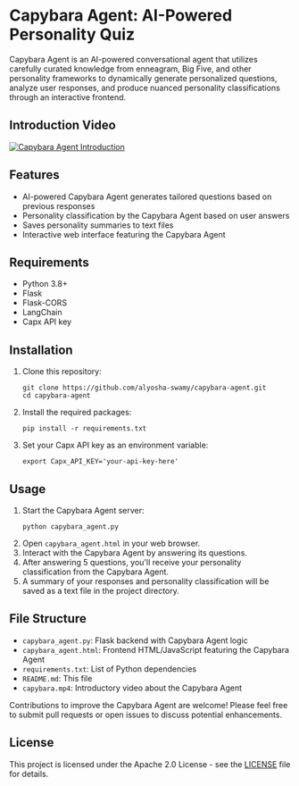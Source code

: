 # Capybara Agent: AI-Powered Personality Quiz

Capybara Agent is an AI-powered conversational agent that utilizes carefully curated knowledge from enneagram, Big Five, and other personality frameworks to dynamically generate personalized questions, analyze user responses, and produce nuanced personality classifications through an interactive frontend.

## Introduction Video

[![Capybara Agent Introduction](https://img.youtube.com/vi/Zn7A01MHLOw/0.jpg)](https://www.youtube.com/watch?v=Zn7A01MHLOw)

## Features

- AI-powered Capybara Agent generates tailored questions based on previous responses
- Personality classification by the Capybara Agent based on user answers
- Saves personality summaries to text files
- Interactive web interface featuring the Capybara Agent

## Requirements

- Python 3.8+
- Flask
- Flask-CORS
- LangChain
- Capx API key

## Installation

1. Clone this repository:
   ```
   git clone https://github.com/alyosha-swamy/capybara-agent.git
   cd capybara-agent
   ```
2. Install the required packages:
   ```
   pip install -r requirements.txt
   ```
3. Set your Capx API key as an environment variable:
   ```
   export Capx_API_KEY='your-api-key-here'
   ```

## Usage

1. Start the Capybara Agent server:
   ```
   python capybara_agent.py
   ```
2. Open `capybara_agent.html` in your web browser.
3. Interact with the Capybara Agent by answering its questions.
4. After answering 5 questions, you'll receive your personality classification from the Capybara Agent.
5. A summary of your responses and personality classification will be saved as a text file in the project directory.

## File Structure

- `capybara_agent.py`: Flask backend with Capybara Agent logic
- `capybara_agent.html`: Frontend HTML/JavaScript featuring the Capybara Agent
- `requirements.txt`: List of Python dependencies
- `README.md`: This file
- `capybara.mp4`: Introductory video about the Capybara Agent

Contributions to improve the Capybara Agent are welcome! Please feel free to submit pull requests or open issues to discuss potential enhancements.

## License

This project is licensed under the Apache 2.0 License - see the [LICENSE](LICENSE) file for details.
